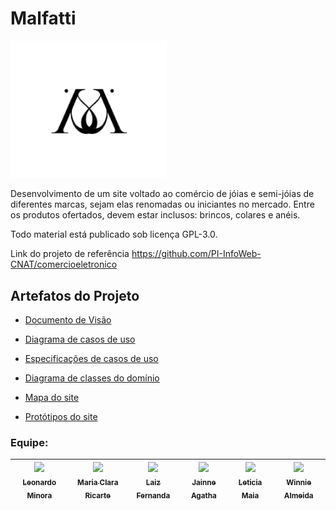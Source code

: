 # Malfatti

<img src="https://github.com/PI-InfoWeb-CNAT/Malfatti/blob/main/code/Imagens/logo-preta-Malfatti.png" width="250">

Desenvolvimento de um site voltado ao comércio de jóias e semi-jóias de diferentes marcas, sejam elas renomadas ou iniciantes no mercado.
Entre os produtos ofertados, devem estar inclusos: brincos, colares e anéis.

Todo material está publicado sob licença GPL-3.0.

Link do projeto de referência https://github.com/PI-InfoWeb-CNAT/comercioeletronico

## Artefatos do Projeto

- [Documento de Visão](https://github.com/PI-InfoWeb-CNAT/Malfatti/blob/35b85a70949a627bcd57d493a6de95c1040920ea/docs/documento_de_visao.md)

- [Diagrama de casos de uso](https://github.com/PI-InfoWeb-CNAT/Malfatti/blob/main/docs/diagrama_de_casos_de_uso.jpg)

- [Especificações de casos de uso](https://github.com/PI-InfoWeb-CNAT/Malfatti/tree/main/docs/CDUs)

- [Diagrama de classes do domínio](https://github.com/PI-InfoWeb-CNAT/Malfatti/blob/main/docs/diagrama_de_classes.jpg)

- [Mapa do site](https://www.figma.com/file/4iUE8blA1ybmIiZCD3dtBZ/Mapa-do-Site?node-id=0%3A1)

- [Protótipos do site](https://www.figma.com/file/QoyzXNWz4s2cGq8V7gnJkf/Malfatti)

### Equipe:

| [<img src="https://avatars.githubusercontent.com/u/947801?s=120&v=4" width=150><br><sub>Leonardo Minora</sub>](https://github.com/leonardo-minora) |  [<img src="https://avatars.githubusercontent.com/u/97289630?s=120&v=4" width=150><br><sub>Maria Clara Ricarte</sub>](https://github.com/Maria-Ricarte) |  [<img src="https://avatars.githubusercontent.com/u/82954279?s=120&v=4" width=150><br><sub>Laiz Fernanda</sub>](https://github.com/laiz234) | [<img src="https://avatars.githubusercontent.com/u/79118143?s=120&v=4" width=150><br><sub>Jainne Agatha</sub>](https://github.com/jainneagatha) | [<img src="https://avatars.githubusercontent.com/u/79123176?s=120&v=4" width=150><br><sub>Leticia Maia</sub>](https://github.com/leticiamaiaa) | [<img src="https://avatars.githubusercontent.com/u/79114498?s=120&v=4" width=150><br><sub>Winnie Almeida</sub>](https://github.com/winniealmeida) |
| :---: | :---: | :---: | :---: | :---: | :---: |
